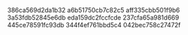 386ca569d2da1b32
a6b51750cb7c82c5
aff335cbb501f9b6
3a53fdb52845e6db
eda159dc2fccfcde
237cfa65a981d669
445ce78591fc93db
344f4ef761bbd5c4
042bec758c27472f

